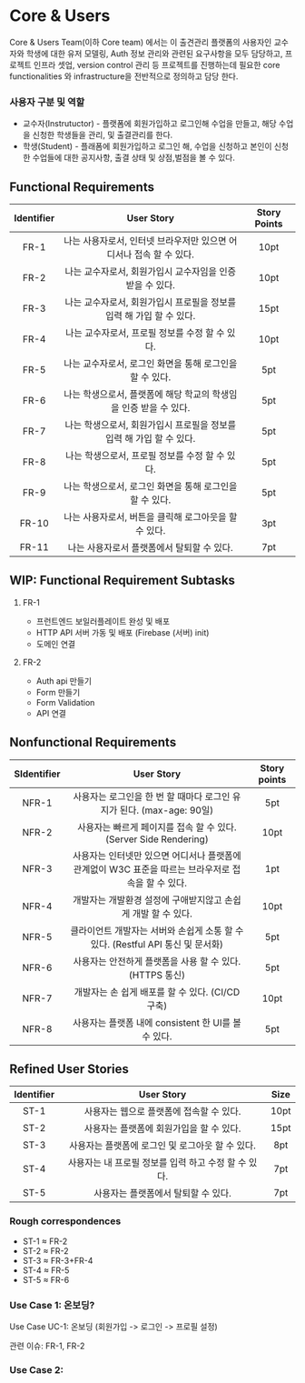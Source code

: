 # Core & Users

Core & Users Team(이하 Core team) 에서는 이 출견관리 플랫폼의 사용자인 교수자와 학생에 대한 유저 모델링, Auth 정보 관리와 관련된 요구사항을 모두 담당하고, 프로젝트 인프라 셋업, version control 관리 등 프로젝트를 진행하는데 필요한 core functionalities 와 infrastructure을 전반적으로 정의하고 담당 한다.  

### 사용자 구분 및 역할

- 교수자(Instrutuctor)  - 플랫폼에 회원가입하고 로그인해 수업을 만들고, 해당 수업을 신청한 학생들을 관리, 및 출결관리를 한다.
- 학생(Student) - 플래폼에 회원가입하고 로그인 해, 수업을 신청하고 본인이 신청한 수업들에 대한 공지사항, 출결 상태 및 상점,벌점을 볼 수 있다.



## Functional Requirements

|Identifier|User Story|Story Points|
|:--:|:--:|:--:|
|FR-1|나는 사용자로서, 인터넷 브라우저만 있으면 어디서나 접속 할 수 있다. |10pt|
|FR-2| 나는 교수자로서, 회원가입시 교수자임을 인증 받을 수 있다. |10pt|
|FR-3|나는 교수자로서, 회원가입시 프로필을 정보를 입력 해 가입 할 수 있다.|15pt|
|FR-4| 나는 교수자로서, 프로필 정보를 수정 할 수 있다. |10pt|
|    FR-5    |나는 교수자로서, 로그인 화면을 통해 로그인을 할 수 있다.|5pt|
|FR-6| 나는 학생으로서, 플랫폼에 해당 학교의 학생임을 인증 받을 수 있다. |5pt|
|    FR-7    | 나는 학생으로서, 회원가입시 프로필을 정보를 입력 해 가입 할 수 있다. |5pt|
|FR-8| 나는 학생으로서, 프로필 정보를 수정 할 수 있다. |5pt|
|FR-9|   나는 학생으로서, 로그인 화면을 통해 로그인을 할 수 있다.   |5pt|
|   FR-10    | 나는 사용자로서, 버튼을 클릭해 로그아웃을 할 수 있다. |3pt|
|   FR-11    | 나는 사용자로서 플랫폼에서 탈퇴할 수 있다. |7pt|



## WIP: Functional Requirement Subtasks

1. FR-1
   - 프런트엔드 보일러플레이트 완성 및 배포
   - HTTP API 서버 가동 및 배포 (Firebase (서버) init)
   - 도메인 연결

2. FR-2
   - Auth api 만들기
   - Form 만들기
   - Form Validation
   - API 연결





## Nonfunctional Requirements

|SIdentifier|User Story|Story points|
|:--:|:--:|:--:|
|NFR-1|사용자는 로그인을 한 번 할 때마다 로그인 유지가 된다. (max-age: 90일)  |5pt|
|NFR-2|사용자는 빠르게 페이지를 접속 할 수 있다. (Server Side Rendering)  |10pt|
|NFR-3| 사용자는 인터넷만 있으면 어디서나 플랫폼에 관계없이 W3C 표준을 따르는 브라우저로 접속을 할 수 있다. |1pt|
|NFR-4| 개발자는 개발환경 설정에 구애받지않고 손쉽게 개발 할 수 있다. |10pt|
|NFR-5| 클라이언트 개발자는 서버와 손쉽게 소통 할 수 있다. (Restful API 통신 및 문서화) |5pt|
|NFR-6| 사용자는 안전하게 플랫폼을 사용 할 수 있다. (HTTPS 통신) |5pt|
|NFR-7| 개발자는 손 쉽게 배포를 할 수 있다. (CI/CD 구축) |10pt|
|NFR-8| 사용자는 플랫폼 내에 consistent 한 UI를 볼 수 있다. |5pt|



## Refined User Stories

|Identifier|User Story|Size|
|:--:|:--:|:--:|
|ST-1|사용자는 웹으로 플랫폼에 접속할 수 있다.|10pt|
|ST-2|사용자는 플랫폼에 회원가입을 할 수 있다.|15pt|
|ST-3|사용자는  플랫폼에 로그인 및 로그아웃 할 수 있다.|8pt|
|ST-4|사용자는 내 프로필 정보를 입력 하고 수정 할 수 있다.|7pt|
|ST-5|사용자는 플랫폼에서 탈퇴할 수 있다.|7pt|

### Rough correspondences

* ST-1 ≈ FR-2
* ST-2 ≈ FR-2
* ST-3 ≈ FR-3+FR-4
* ST-4 ≈ FR-5
* ST-5 ≈ FR-6

### Use Case 1: 온보딩?

Use Case UC-1: 온보딩 (회원가입 -> 로그인 -> 프로필 설정)

관련 이슈: FR-1, FR-2



### Use Case 2: 

